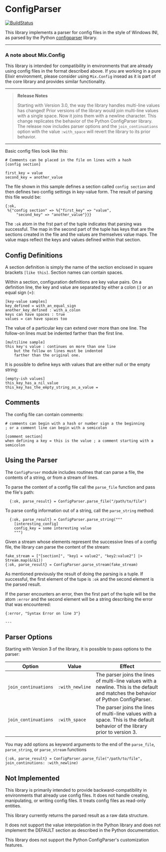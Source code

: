 ConfigParser
============
[![BuildStatus](https://travis-ci.org/easco/configparser_ex.svg?branch=master)](https://travis-ci.org/easco/configparser_ex)

This library implements a parser for config files in the style of Windows INI, as parsed by the Python [configparser](https://docs.python.org/3/library/configparser.html) library.

---

### A note about Mix.Config

This library is intended for compatibility in environments that are already
using config files in the format described above. If you are working in a
pure Elixir environment, please consider using `Mix.Config` insead as it is
part of the core library and provides similar functionality.

---

> **Release Notes**
>
> Starting with Version 3.0, the way the library handles multi-line values has
> changed! Prior versions of the library would join multi-line values with a
> single space. Now it joins them with a newline character. This change
> replicates the behavior of the Python ConfigParser library. 
> The release now includes parser options and the `join_continuations` option
> with the value `:with_space` will revert the library to its prior behavior.

---

Basic config files look like this:

```
# Comments can be placed in the file on lines with a hash
[config section]

first_key = value
second_key = another_value
```
The file shown in this sample defines a section called `config section` and then defines two config settings in key-value form.  The result of parsing this file would be:

```
{:ok,
 %{"config section" => %{"first_key" => "value",
     "second_key" => "another_value"}}}
```

The `:ok` atom in the frst part of the tuple indicates that parsing was successful.  The map in the second part of the tuple has keys that are the sections created in the file and the values are themselves value maps.  The value maps reflect the keys and values defined within that section.

Config Definitions
------------------

A section definition is simply the name of the section enclosed in square brackets `[like this]`.  Section names can contain spaces.

Within a section, configuration definitions are key value pairs.  On a definition line, the key and value are separated by either a colon (:) or an equal sign (=):

```
[key-value samples]
key_defined = with_an_equal_sign
another_key_defined : with_a_colon
keys can have spaces : true
values = can have spaces too
```
The value of a particular key can extend over more than one line.  The follow-on lines must be indented farther than the first line.

```
[multiline sample]
this key's value : continues on more than one line
    but the follow on lines must be indented
    farther than the original one.
```

It is possible to define keys with values that are either null or the empty string:

```
[empty-ish values]
this_key_has_a_nil_value
this_key_has_the_empty_string_as_a_value =
```

Comments
-----------

The config file can contain comments:

```
# comments can begin with a hash or number sign a the beginning
; or a comment line can begin with a semicolon

[comment section]
when defining a key = this is the value ; a comment starting with a semicolon
```

Using the Parser
----------------

The `ConfigParser` module includes routines that can parse a file, the contents of a string, or from a stream of lines.

To parse the content of a config file call the `parse_file` function and pass the file's path:

```
  {:ok, parse_result} = ConfigParser.parse_file("/path/to/file")
```

To parse config information out of a string, call the `parse_string` method:

```
  {:ok, parse_result} = ConfigParser.parse_string("""
    [interesting_config]
    config_key = some interesting value
    """)
```

Given a stream whose elements represent the successive lines of a config file, the library can parse the content of the stream:

```
fake_stream = ["[section]", "key1 = value2", "key2:value2"] |> Stream.map(&(&1))
{:ok, parse_result} = ConfigParser.parse_stream(fake_stream)
```

As mentioned previously the result of doing the parsing is a tuple.  If successful, the first element of the tupe is `:ok` and the second element is the parsed result.

If the parser encounters an error, then the first part of the tuple will be the atom `:error` and the second element will be a string describing the error that was encountered:

```
{:error, "Syntax Error on line 3"}
```
    ---

Parser Options
--------------

Starting with Version 3 of the library, it is possible to pass options to the parser:

|  Option              | Value            | Effect |
|----------------------|-----------------|--------------------------------------------------------------------------------------------------------------------------------------|
| `join_continuations` | `:with_newline` | The parser joins the lines of multi-line values with a newline. This is the default and matches the behavior of Python ConfigParser. |
| `join_continuations` | `:with_space`   | The parser joins the lines of multi-line values with a space. This is the default behavior of the library prior to version 3.        |

You may add options as keyword arguments to the end of the `parse_file`, `parse_string`, or `parse_stream` functions

    {:ok, parse_result} = ConfigParser.parse_file("/path/to/file", join_continutions: :with_newline)


Not Implemented
---------------

This library is primarily intended to provide backward-compatibility in environments that already use config files. It does not handle creating, manipulating, or writing config files.  It treats config files as read-only entities.

This library currently returns the parsed result as a raw data structure.

It does not support the value interpolation in the Python library and does not implement the DEFAULT section as described in the Python documentation.

This library does not support the Python ConfigParser's customization features.